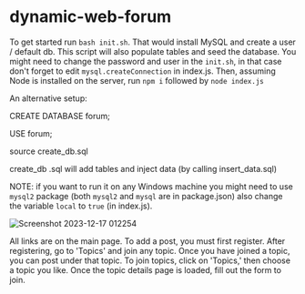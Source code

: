 # dynamic-web-forum

To get started run `bash init.sh`. That would install MySQL and create a user / default db.
This script will also populate tables and seed the database.
You might need to change the password and user in the `init.sh`, in that case don't forget to edit `mysql.createConnection` in index.js.
Then, assuming Node is installed on the server, run `npm i` followed by `node index.js`

An alternative setup:

CREATE DATABASE forum;

USE forum;

source create_db.sql

create_db .sql will add tables and inject data (by calling insert_data.sql)

NOTE: if you want to run it on any Windows machine you might need to use
`mysql2` package (both `mysql2` and `mysql` are in package.json) also change the
variable `local` to `true` (in index.js).

![Screenshot 2023-12-17 012254](https://github.com/alekslario/dynamic-web-forum/assets/29345608/f8375bf3-6c3f-4d41-9d48-76c7310d80e5)



All links are on the main page. To add a post, you must first register. After registering, go to 'Topics' and join any topic. Once you have joined a topic, you can post under that topic. To join topics, click on 'Topics,' then choose a topic you like. Once the topic details page is loaded, fill out the form to join.

